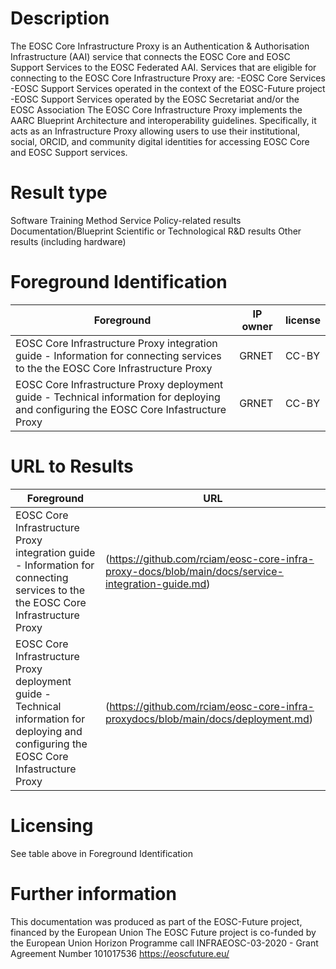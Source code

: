 # Description
The EOSC Core Infrastructure Proxy is an Authentication & Authorisation Infrastructure (AAI) service that connects the EOSC Core and EOSC Support Services to the EOSC Federated AAI. Services that are eligible for connecting to the EOSC Core Infrastructure Proxy are:
-EOSC Core Services
-EOSC Support Services operated in the context of the EOSC-Future project
-EOSC Support Services operated by the EOSC Secretariat and/or the EOSC Association
The EOSC Core Infrastructure Proxy implements the AARC Blueprint Architecture and interoperability guidelines. Specifically, it acts as an Infrastructure Proxy allowing users to use their institutional, social, ORCID, and community digital identities for accessing EOSC Core and EOSC Support services.



# Result type

Software
Training
Method
Service
Policy-related results
Documentation/Blueprint
Scientific or Technological R&D results
Other results (including hardware)

# Foreground Identification

| Foreground | IP owner | license|
|------------|----------|--------|
|EOSC Core Infrastructure Proxy integration guide	- Information for connecting services to the the EOSC Core Infrastructure Proxy |GRNET|CC-BY|
|EOSC Core Infrastructure Proxy deployment guide - Technical information for deploying and configuring the EOSC Core Infastructure Proxy	|GRNET |CC-BY|

# URL to Results

| Foreground | URL|
|------------|----------|
|EOSC Core Infrastructure Proxy integration guide	- Information for connecting services to the the EOSC Core Infrastructure Proxy| (https://github.com/rciam/eosc-core-infra-proxy-docs/blob/main/docs/service-integration-guide.md)|
|EOSC Core Infrastructure Proxy deployment guide - Technical information for deploying and configuring the EOSC Core Infastructure Proxy| (https://github.com/rciam/eosc-core-infra-proxydocs/blob/main/docs/deployment.md)|


# Licensing
See table above in Foreground Identification

# Further information
This documentation was produced as part of the EOSC-Future project, financed by the European Union The EOSC Future project is co-funded by the European Union Horizon Programme call INFRAEOSC-03-2020 - Grant Agreement Number 101017536 https://eoscfuture.eu/
